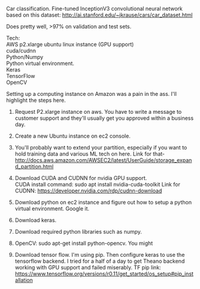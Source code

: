 

Car classification.  Fine-tuned InceptionV3 convolutional neural network based on this dataset:
http://ai.stanford.edu/~jkrause/cars/car_dataset.html

Does pretty well, >97% on validation and test sets.   

Tech:  
AWS p2.xlarge ubuntu linux instance (GPU support)  
cuda/cudnn  
Python/Numpy  
Python virtual environment.   
Keras  
TensorFlow  
OpenCV  

Setting up a computing instance on Amazon was a pain in the ass.  I'll highlight the steps here.  

1.  Request P2.xlarge instance on aws.  You have to write a message to customer support and they'll usually get you approved within a business day.  

2.  Create a new Ubuntu instance on ec2 console.  

3.  You'll probably want to extend your partition, especially if you want to hold training data and various ML tech on here.  Link for that-
http://docs.aws.amazon.com/AWSEC2/latest/UserGuide/storage_expand_partition.html

4.  Download CUDA and CUDNN for nvidia GPU support.  
CUDA install command:
sudo apt install nvidia-cuda-toolkit
Link for CUDNN:  https://developer.nvidia.com/rdp/cudnn-download

5.  Download python on ec2 instance and figure out how to setup a python virtual environment.  Google it.

6.  Download keras. 

7.  Download required python libraries such as numpy.  
  
8.  OpenCV: sudo apt-get install python-opencv.  You might 

9.  Download tensor flow.  I'm using pip.  Then configure keras to use the tensorflow backend.  I tried for a half of a day to get Theano backend working with GPU support and failed miserably.  TF pip link: 
https://www.tensorflow.org/versions/r0.11/get_started/os_setup#pip_installation

